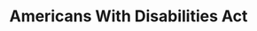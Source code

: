 ---
# This topic lives at
# https://digital.gov/topics/americans-with-disabilities-act

slug: "americans-with-disabilities-act"

# Topic Title
title: "Americans With Disabilities Act"

# description — keep it short and clear
summary: ""


# Weight
weight: 1

# For more information on managing topics,
# see https://github.com/GSA/digitalgov.gov/wiki
---